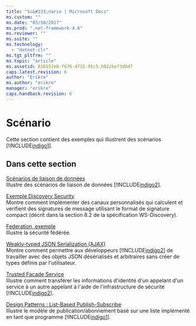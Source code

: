 ```yaml
---
title: "Sc&#233;nario | Microsoft Docs"
ms.custom: ""
ms.date: "03/30/2017"
ms.prod: ".net-framework-4.6"
ms.reviewer: ""
ms.suite: ""
ms.technology: 
  - "dotnet-clr"
ms.tgt_pltfrm: ""
ms.topic: "article"
ms.assetid: 816557e0-f676-4731-95c5-b02cbef3d8d7
caps.latest.revision: 6
author: "Erikre"
ms.author: "erikre"
manager: "erikre"
caps.handback.revision: 6
---
```

# Sc&#233;nario
Cette section contient des exemples qui illustrent des scénarios [!INCLUDE[indigo1](../../../../includes/indigo1-md.md)].  
  
## Dans cette section  
 [Scénarios de liaison de données](../../../../docs/framework/wcf/samples/data-binding-scenarios.md)  
 Illustre des scénarios de liaison de données [!INCLUDE[indigo2](../../../../includes/indigo2-md.md)].  
  
 [Exemple Discovery Security](../../../../docs/framework/wcf/samples/discovery-security-sample.md)  
 Montre comment implémenter des canaux personnalisés qui calculent et vérifient des signatures de message utilisant le format de signature compact \(décrit dans la section 8.2 de la spécification WS\-Discovery\).  
  
 [Federation, exemple](../../../../docs/framework/wcf/samples/federation-sample.md)  
 Illustre la sécurité fédérée.  
  
 [Weakly\-typed JSON Serialization \(AJAX\)](../../../../docs/framework/wcf/samples/weakly-typed-json-serialization-sample.md)  
 Montre comment permettre aux développeurs [!INCLUDE[indigo2](../../../../includes/indigo2-md.md)] de travailler avec des objets JSON désérialisés et arbitraires sans créer de types définis par l'utilisateur.  
  
 [Trusted Facade Service](../../../../docs/framework/wcf/samples/trusted-facade-service.md)  
 Illustre comment transférer les informations d'identité d'un appelant d'un service à un autre appelant à l'aide de l'infrastructure de sécurité [!INCLUDE[indigo2](../../../../includes/indigo2-md.md)].  
  
 [Design Patterns : List\-Based Publish\-Subscribe](../../../../docs/framework/wcf/samples/design-patterns-list-based-publish-subscribe.md)  
 Illustre le modèle de publication\/abonnement basé sur une liste implémenté en tant que programme [!INCLUDE[indigo1](../../../../includes/indigo1-md.md)].